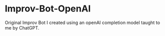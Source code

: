 # Improv-Bot-OpenAI
Original Improv Bot I created using an openAI completion model taught to me by ChatGPT.
